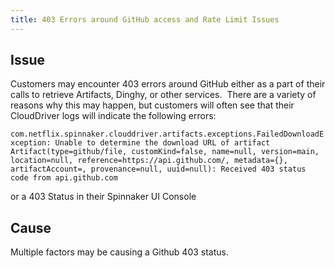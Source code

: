 ```yaml
---
title: 403 Errors around GitHub access and Rate Limit Issues
---
```


## Issue
Customers may encounter 403 errors around GitHub either as a part of their calls to retrieve Artifacts, Dinghy, or other services.  There are a variety of reasons why this may happen, but customers will often see that their CloudDriver logs will indicate the following errors:

```com.netflix.spinnaker.clouddriver.artifacts.exceptions.FailedDownloadException: Unable to determine the download URL of artifact Artifact(type=github/file, customKind=false, name=null, version=main, location=null, reference=https://api.github.com/, metadata={}, artifactAccount=, provenance=null, uuid=null): Received 403 status code from api.github.com```


or a 403 Status in their Spinnaker UI Console

## Cause
Multiple factors may be causing a Github 403 status.  

